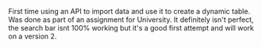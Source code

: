 First time using an API to import data and use it to create a dynamic table. Was done as part of an assignment for University.
It definitely isn't perfect, the search bar isnt 100% working but it's a good first attempt and will work on a version 2.
